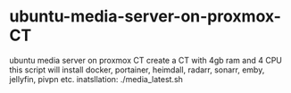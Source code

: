 # ubuntu-media-server-on-proxmox-CT
ubuntu media server on proxmox CT
create a CT with 4gb ram and 4 CPU 
this script will install docker, portainer, heimdall, radarr, sonarr, emby, jellyfin, pivpn etc.
inatsllation:
./media_latest.sh
